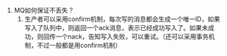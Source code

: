1. MQ如何保证不丢失？
   1. 生产者可以采用confirm机制，每次写的消息都会生成一个唯一ID，如果写入了队列中，则返回一个ack消息，表示已经成功写入了。如果未成功，则回传一个nack，告知写入失败，可以重试。（还可以采用事务机制，不过一般都是用confirm机制）
 